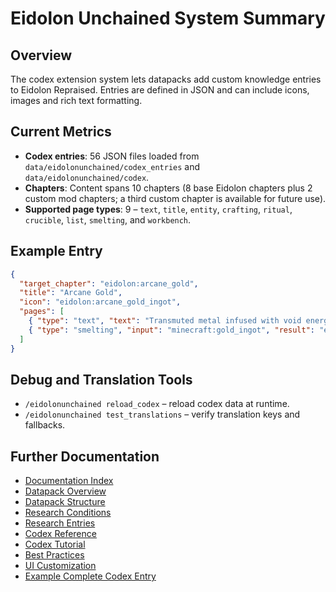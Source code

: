 # Eidolon Unchained System Summary

## Overview
The codex extension system lets datapacks add custom knowledge entries to Eidolon Repraised. Entries are defined in JSON and can include icons, images and rich text formatting.

## Current Metrics
- **Codex entries**: 56 JSON files loaded from `data/eidolonunchained/codex_entries` and `data/eidolonunchained/codex`.
- **Chapters**: Content spans 10 chapters (8 base Eidolon chapters plus 2 custom mod chapters; a third custom chapter is available for future use).
- **Supported page types**: 9 – `text`, `title`, `entity`, `crafting`, `ritual`, `crucible`, `list`, `smelting`, and `workbench`.

## Example Entry
```json
{
  "target_chapter": "eidolon:arcane_gold",
  "title": "Arcane Gold",
  "icon": "eidolon:arcane_gold_ingot",
  "pages": [
    { "type": "text", "text": "Transmuted metal infused with void energy." },
    { "type": "smelting", "input": "minecraft:gold_ingot", "result": "eidolon:arcane_gold_ingot" }
  ]
}
```

## Debug and Translation Tools
- `/eidolonunchained reload_codex` – reload codex data at runtime.
- `/eidolonunchained test_translations` – verify translation keys and fallbacks.

## Further Documentation
- [Documentation Index](../README.md)
- [Datapack Overview](../datapack/overview.md)
- [Datapack Structure](../datapack/structure.md)
- [Research Conditions](../research/condition_types.md)
- [Research Entries](../research/entry_reference.md)
- [Codex Reference](../codex/reference.md)
- [Codex Tutorial](../codex/tutorial.md)
- [Best Practices](../datapack/best_practices.md)
- [UI Customization](ui_texture_customization.md)
- [Example Complete Codex Entry](../EXAMPLE_COMPLETE_CODEX_ENTRY.json)
